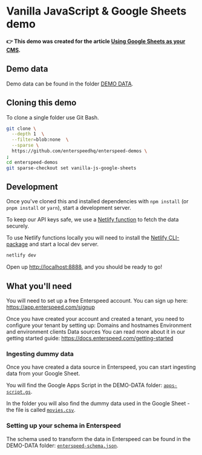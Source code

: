 # Vanilla JavaScript & Google Sheets demo

**👉 This demo was created for the article [Using Google Sheets as your CMS](https://www.enterspeed.com/blog/using-google-sheets-as-your-cms/).**

## Demo data

Demo data can be found in the folder [DEMO DATA](./DEMO-DATA).

## Cloning this demo

To clone a single folder use Git Bash.

```bash
git clone \
  --depth 1  \
  --filter=blob:none  \
  --sparse \
  https://github.com/enterspeedhq/enterspeed-demos \
;
cd enterspeed-demos
git sparse-checkout set vanilla-js-google-sheets
```

## Development

Once you've cloned this and installed dependencies with `npm install` (or `pnpm install` or `yarn`), start a development server.

To keep our API keys safe, we use a [Netlify function](https://www.netlify.com/products/functions/) to fetch the data securely.

To use Netlify functions locally you will need to install the [Netlify CLI-package](https://www.npmjs.com/package/netlify-cli) and start a local dev server.

```sh
netlify dev
```

Open up [http://localhost:8888](http://localhost:8888), and you should be ready to go!

## What you'll need

You will need to set up a free Enterspeed account. You can sign up here: https://app.enterspeed.com/signup

Once you have created your account and created a tenant, you need to configure your tenant by setting up:
Domains and hostnames
Environment and environment clients
Data sources
You can read more about it in our getting started guide: https://docs.enterspeed.com/getting-started

### Ingesting dummy data

Once you have created a data source in Enterspeed, you can start ingesting data from your Google Sheet.

You will find the Google Apps Script in the DEMO-DATA folder: [`apps-script.gs`](./DEMO-DATA/apps-script.gs).

In the folder you will also find the dummy data used in the Google Sheet - the file is called [`movies.csv`](./DEMO-DATA/movies.csv).

### Setting up your schema in Enterspeed

The schema used to transform the data in Enterspeed can be found in the DEMO-DATA folder: [`enterspeed-schema.json`](./DEMO-DATA/enterspeed-schema.json).
